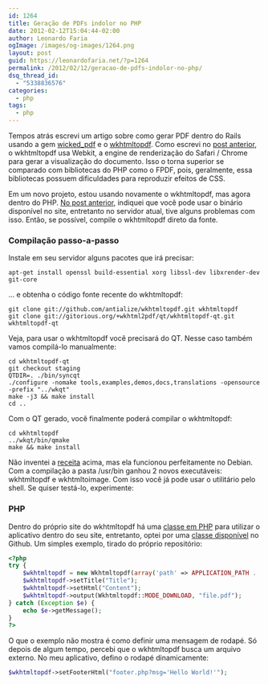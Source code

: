 ```yaml
---
id: 1264
title: Geração de PDFs indolor no PHP
date: 2012-02-12T15:04:44-02:00
author: Leonardo Faria
ogImage: /images/og-images/1264.png
layout: post
guid: https://leonardofaria.net/?p=1264
permalink: /2012/02/12/geracao-de-pdfs-indolor-no-php/
dsq_thread_id:
  - "5338836576"
categories:
  - php
tags:
  - php
---
```

Tempos atrás escrevi um artigo sobre como gerar PDF dentro do Rails usando a gem [wicked_pdf](https://github.com/mileszs/wicked_pdf) e o [wkhtmltopdf](http://code.google.com/p/wkhtmltopdf). Como escrevi no [post anterior](https://leonardofaria.net/2011/08/31/geracao-de-pdfs-indolor-no-rails-3/), o wkhtmltopdf usa Webkit, a engine de renderização do Safari / Chrome para gerar a visualização do documento. Isso o torna superior se comparado com bibliotecas do PHP como o FPDF, pois, geralmente, essa bibliotecas possuem dificuldades para reproduzir efeitos de CSS.

Em um novo projeto, estou usando novamente o wkhtmltopdf, mas agora dentro do PHP. [No post anterior](https://leonardofaria.net/2011/08/31/geracao-de-pdfs-indolor-no-rails-3/), indiquei que você pode usar o binário disponível no site, entretanto no servidor atual, tive alguns problemas com isso. Então, se possível, compile o wkhtmltopdf direto da fonte.

### Compilação passo-a-passo

Instale em seu servidor alguns pacotes que irá precisar:

```
apt-get install openssl build-essential xorg libssl-dev libxrender-dev git-core
```

&#8230; e obtenha o código fonte recente do wkhtmltopdf:

```
git clone git://github.com/antialize/wkhtmltopdf.git wkhtmltopdf
git clone git://gitorious.org/+wkhtml2pdf/qt/wkhtmltopdf-qt.git wkhtmltopdf-qt
```

Veja, para usar o wkhtmltopdf você precisará do QT. Nesse caso também vamos compilá-lo manualmente:

```
cd wkhtmltopdf-qt
git checkout staging
QTDIR=. ./bin/syncqt
./configure -nomake tools,examples,demos,docs,translations -opensource -prefix "../wkqt"
make -j3 && make install
cd ..
```

Com o QT gerado, você finalmente poderá compilar o wkhtmltopdf:

```
cd wkhtmltopdf
../wkqt/bin/qmake
make && make install
```

Não inventei a [receita](http://code.google.com/p/wkhtmltopdf/wiki/compilation) acima, mas ela funcionou perfeitamente no Debian. Com a compilação a pasta /usr/bin ganhou 2 novos executáveis: wkhtmltopdf e wkhtmltoimage. Com isso você já pode usar o utilitário pelo shell. Se quiser testá-lo, experimente:

### PHP

Dentro do próprio site do wkhtmltopdf há uma [classe em PHP](http://code.google.com/p/wkhtmltopdf/wiki/IntegrationWithPhp) para utilizar o aplicativo dentro do seu site, entretanto, optei por uma [classe disponível](https://github.com/aur1mas/Wkhtmltopdf) no Github. Um simples exemplo, tirado do próprio repositório:

```php
<?php
try {
	$wkhtmltopdf = new Wkhtmltopdf(array('path' => APPLICATION_PATH . '/../public/uploads/'));
	$wkhtmltopdf->setTitle("Title");
	$wkhtmltopdf->setHtml("Content");
	$wkhtmltopdf->output(Wkhtmltopdf::MODE_DOWNLOAD, "file.pdf");
} catch (Exception $e) {
	echo $e->getMessage();
}
?>
```

O que o exemplo não mostra é como definir uma mensagem de rodapé. Só depois de algum tempo, percebi que o wkhtmltopdf busca um arquivo externo. No meu aplicativo, defino o rodapé dinamicamente:

```php
$wkhtmltopdf->setFooterHtml("footer.php?msg='Hello World!'");
```
